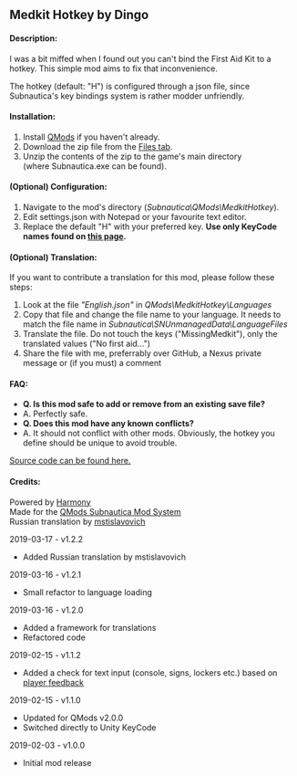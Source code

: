 ## **Medkit Hotkey by Dingo**
#### **Description:**
I was a bit miffed when I found out you can't bind the First Aid Kit to a hotkey. This simple mod aims to fix that inconvenience.

The hotkey (default: "H") is configured through a json file, since Subnautica's key bindings system is rather modder unfriendly.

#### **Installation:**
1) Install [QMods](https://www.nexusmods.com/subnautica/mods/201)﻿ if you haven't already.  
2) Download the zip file from the [Files tab](https://www.nexusmods.com/subnautica/mods/190?tab=files).  
3) Unzip the contents of the zip to the game's main directory (where Subnautica.exe can be found).

#### **(Optional) Configuration:**
1) Navigate to the mod's directory (*Subnautica\QMods\MedkitHotkey*).  
2) Edit settings.json with Notepad or your favourite text editor.  
3) Replace the default "H" with your preferred key. **Use only KeyCode names found on [this page](https://docs.unity3d.com/ScriptReference/KeyCode.html).**

#### **(Optional) Translation:**
If you want to contribute a translation for this mod, please follow these steps:  
1) Look at the file *"English.json"* in *QMods\MedkitHotkey\Languages*  
2) Copy that file and change the file name to your language. It needs to match the file name in *Subnautica\SNUnmanagedData\LanguageFiles*  
3) Translate the file. Do not touch the keys ("MissingMedkit"), only the translated values ("No first aid...")  
4) Share the file with me, preferrably over GitHub, a Nexus private message or (if you must) a comment

#### **FAQ:**

* **Q. Is this mod safe to add or remove from an existing save file?**
* A. Perfectly safe.
* **Q. Does this mod have any known conflicts?**
* A. It should not conflict with other mods. Obviously, the hotkey you define should be unique to avoid trouble.

[Source code can be found here.](https://github.com/DingoDjango/snMedkitHotkey)﻿

#### **Credits:**
Powered by [Harmony](https://github.com/pardeike/Harmony)  
Made for the [QMods Subnautica Mod System](https://www.nexusmods.com/subnautica/mods/201)﻿  
Russian translation by [mstislavovich](https://forums.nexusmods.com/index.php?/user/23416669-mstislavovich/)

2019-03-17 - v1.2.2  
- Added Russian translation by mstislavovich  

2019-03-16 - v1.2.1  
- Small refactor to language loading  

2019-03-16 - v1.2.0  
- Added a framework for translations  
- Refactored code  

2019-02-15 - v1.1.2  
- Added a check for text input (console, signs, lockers etc.) based on [player feedback](https://www.nexusmods.com/subnautica/mods/190?tab=bugs)﻿  

2019-02-15 - v1.1.0  
- Updated for QMods v2.0.0  
- Switched directly to Unity KeyCode  

2019-02-03 - v1.0.0  
- Initial mod release
